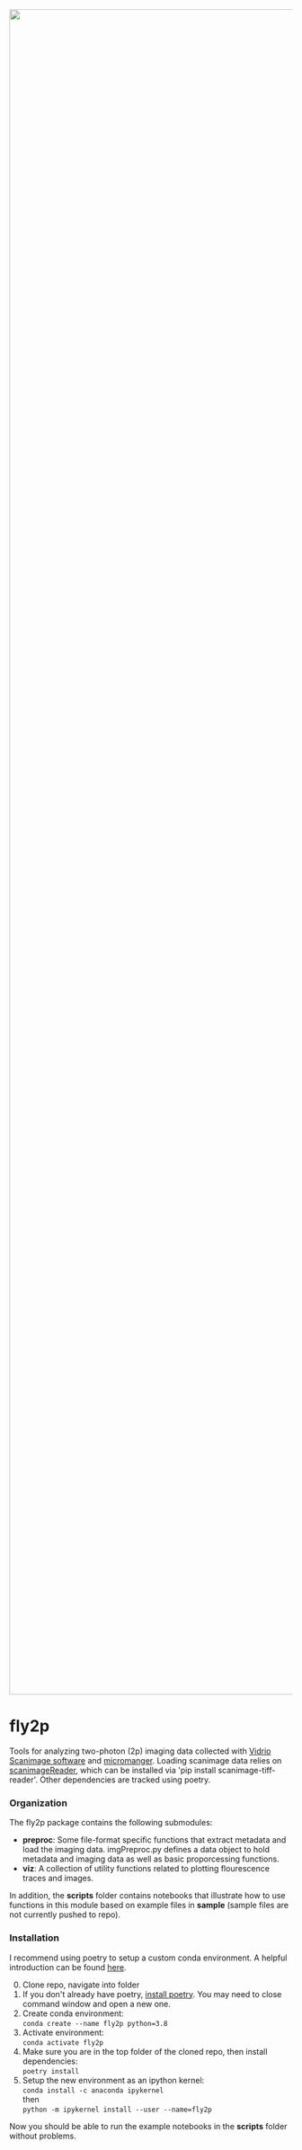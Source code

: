 <img src="https://user-images.githubusercontent.com/10639803/126242184-65bc84c4-3fa2-4034-be51-3e8c2e4d9f8c.png" align="middle" width="3000"/>

# fly2p

Tools for analyzing two-photon (2p) imaging data collected with [Vidrio Scanimage software](https://vidriotechnologies.com/scanimage/) and [micromanger](https://micro-manager.org/). Loading scanimage data relies on [scanimageReader](https://pypi.org/project/scanimage-tiff-reader/), which can be installed via 'pip install scanimage-tiff-reader'. Other dependencies are tracked using poetry.

### Organization
The fly2p package contains the following submodules:
* **preproc**: Some file-format specific functions that extract metadata and load the imaging data. imgPreproc.py defines a data object to hold metadata and imaging data as well as basic proporcessing functions.
* **viz**: A collection of utility functions related to plotting flourescence traces and images.

In addition, the **scripts** folder contains notebooks that illustrate how to use functions in this module based on example files in **sample** (sample files are not currently pushed to repo).

### Installation
I recommend using poetry to setup a custom conda environment. A helpful introduction can be found [here](https://ealizadeh.com/blog/guide-to-python-env-pkg-dependency-using-conda-poetry).

0. Clone repo, navigate into folder
1. If you don't already have poetry, [install poetry](https://python-poetry.org/docs/#installation). You may need to close command window and open a new one.
2. Create conda environment:  
 `conda create --name fly2p python=3.8`
4. Activate environment:  
 `conda activate fly2p`
6. Make sure you are in the top folder of the cloned repo, then install dependencies:  
 `poetry install`
8. Setup the new environment as an ipython kernel:  
    `conda install -c anaconda ipykernel`  
    then  
    `python -m ipykernel install --user --name=fly2p`
    
Now you should be able to run the example notebooks in the **scripts** folder without problems.
